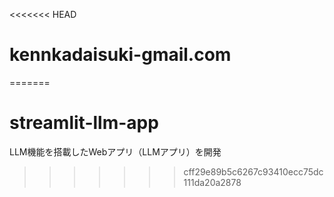 <<<<<<< HEAD
# kennkadaisuki-gmail.com
=======
# streamlit-llm-app
LLM機能を搭載したWebアプリ（LLMアプリ）を開発
>>>>>>> cff29e89b5c6267c93410ecc75dc111da20a2878
